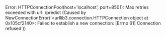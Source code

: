 Error: HTTPConnectionPool(host='localhost', port=8501): Max retries exceeded with url: /predict (Caused by NewConnectionError('<urllib3.connection.HTTPConnection object at 0x105cf2140>: Failed to establish a new connection: [Errno 61] Connection refused'))
